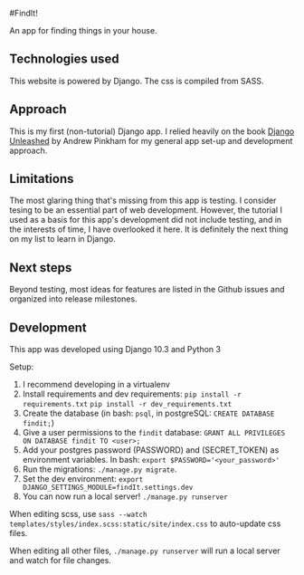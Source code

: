 #FindIt!

An app for finding things in your house.

## Technologies used

This website is powered by Django.
The css is compiled from SASS.

## Approach

This is my first (non-tutorial) Django app. I relied heavily on the
book [Django Unleashed](https://django-unleashed.com/) by Andrew Pinkham
for my general app set-up and development approach.

## Limitations

The most glaring thing that's missing from this app is testing. I consider
tesing to be an essential part of web development. However, the tutorial I
used as a basis for this app's development did not include testing, and in
the interests of time, I have overlooked it here. It is definitely the next
thing on my list to learn in Django.

## Next steps

Beyond testing, most ideas for features are listed in the Github issues and
organized into release milestones.

## Development

This app was developed using Django 10.3 and Python 3

Setup:
  1. I recommend developing in a virtualenv
  1. Install requirements and dev requirements:
     `pip install -r requirements.txt`
     `pip install -r dev_requirements.txt`
  1. Create the database (in bash: `psql`, in postgreSQL: `CREATE DATABASE findit;`)
  1. Give a user permissions to the `findit` database: `GRANT ALL PRIVILEGES ON DATABASE findit TO <user>;`
  1. Add your postgres password (PASSWORD) and (SECRET_TOKEN) as environment variables.
      In bash: `export $PASSWORD='<your_password>'`
  1. Run the migrations: `./manage.py migrate`.
  1. Set the dev environment: `export DJANGO_SETTINGS_MODULE=findIt.settings.dev`
  1. You can now run a local server! `./manage.py runserver`


When editing scss, use `sass --watch templates/styles/index.scss:static/site/index.css` to
auto-update css files.

When editing all other files, `./manage.py runserver` will run a local
server and watch for file changes.
